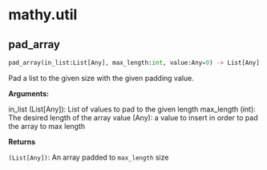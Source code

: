 # mathy.util

## pad_array
```python
pad_array(in_list:List[Any], max_length:int, value:Any=0) -> List[Any]
```
Pad a list to the given size with the given padding value.

__Arguments:__

in_list (List[Any]): List of values to pad to the given length
max_length (int): The desired length of the array
value (Any): a value to insert in order to pad the array to max length

__Returns__

`(List[Any])`: An array padded to `max_length` size

